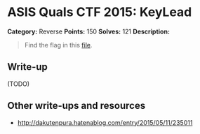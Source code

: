 # ASIS Quals CTF 2015: KeyLead

**Category:** Reverse
**Points:** 150
**Solves:** 121
**Description:**

> Find the flag in this [file](http://tasks.asis-ctf.ir/keylead_068128f7cacc63375c9cbab8114e15da).

## Write-up

(TODO)

## Other write-ups and resources

* <http://dakutenpura.hatenablog.com/entry/2015/05/11/235011>
